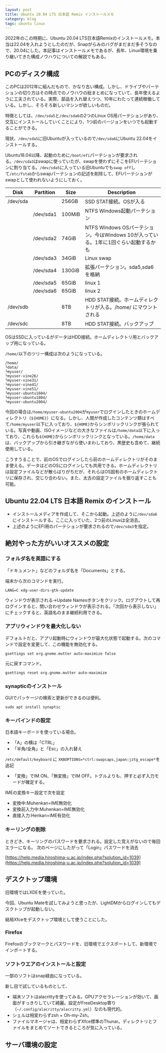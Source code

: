 ```yaml
---
layout: post
title: Ubuntu 20.04 LTS 日本語 Remix インストールメモ
category: blog
tags: ubuntu linux
---
```


2022年のこの時期に、Ubuntu 20.04 LTS日本語Remixのインストールメモ。本当は22.04を入れようとしたのだが、Snapがらみのバグがまだまだ多そうなので、20.04にした。本記事はインストールメモであるが、長年、Linux環境を乗り継いてきた構成ノウハウについての解説でもある。


## PCのディスク構成

このPCは2012年に組んだもので、かなり古い構成。しかし、ドライブやパーテションの切り方はその時点でのノウハウの総まとめになっていて、長年使えるように工夫されている。実際、部品を入れ替えつつ、10年にわたって連続稼働している。しかし、そろそろ新しいマシンが欲しいものだ。

特徴としては、`/dev/sda5`と`/dev/sda6`の2つのLinux OS用パーテションがあり、交互にインストールしていくことにより、1つ前のバージョンをいつでも起動することができる。

現状、`/dev/sda5`に旧Ubuntuが入っているので`/dev/sda6`にUbuntu 22.04をインストールする。

Ubuntu18.04以降、起動のために`/boot/efi`パーテションが要求される。`/dev/sda3`はswapに使っていたが、swapを使わずにそこをEFIパーテションに割り当てる。`/dev/sda5`に入っている旧Ubuntuでも`swap off`して`/etc/fstab`からswapパーテションの記述を削除して、EFIパーテションがswapとして使われないようにしておく。

|Disk    |Partition|Size  |Description                 |
|--------|---------|------|----------------------------|
|/dev/sda|         |256GB |SSD STAT接続。OSが入る      |
|        |/dev/sda1|100MiB|NTFS Windows起動パーテション|
|        |/dev/sda2|74GiB |NTFS Windows OSパーテション。今はWindows 10が入っている。1年に1回ぐらい起動するかも|
|        |/dev/sda3|34GiB |Linux swap                  |
|        |/dev/sda4|130GiB|拡張パーテション。sda5,sda6を格納|
|        |/dev/sda5| 65GiB| linux 1                    |
|        |/dev/sda6| 65GiB| linux 2                    |
|/dev/sdb|         |8TB   |HDD STAT接続。ホームディレクトリが入る。/home/ にマウントされる|
|/dev/sdc|         |8TB   |HDD STAT接続。バックアップ  |

OSはSSDに入っているがデータはHDD接続。ホームディレクトリ用とバックアップ用になっている。

`/home/`以下のツリー構成は次のようになっている。

```
/home/
└data/
└myuser/
└myuser-vine26/
└myuser-vine31/
└myuser-vine41/
└myuser-vine51/
└myuser-ubuntu1604/
└myuser-ubuntu1804/
└myuser-ubuntu2004/
```

今回の場合は`/home/myuser-ubuntu2004`が`myuser`でログインしたときのホームディレクトリ（`${HOME}`）になる。しかし、人間が作成したコンテンツ類はすべて`/home/myuser`以下に入っており、`${HOME}`からシンボリックリンクが張られている。写真や動画、ISOイメージなどの大きなファイルは`/home/data`以下に入っており、これらも`${HOME}`からシンボリックリンクとなっている。`/home/data`は、バックアップから引き継ぎながら使いまわしており、黒歴史も含めて、継続使用している。

こうすうることで、前のOSでログインしたら前のホームディレクトリがそのまま使える。データはどのOSにログインしても共用できる。ホームディレクトリは設定ファイルなどが散らばりがちだが、それらはOS固有のホームディレクトリに保存され、交じり合わない。また、太古の設定ファイルを掘り返すことも可能。

## Ubuntu 22.04 LTS 日本語 Remix のインストール

* インストールメディアを作成して、そこから起動。上述のように`/dev/sda6`にインストールする。ここに入っていた、2つ前のLinuxは全消去。
* 上述のようにEFI用のパーテションが要求されるので`/dev/sda3`を指定。


## 絶対やった方がいいオススメの設定


### フォルダ名を英語にする

「ドキュメント」などのフォルダ名を「Documents」とする。

端末から次のコマンドを実行。
```
LANG=C xdg-user-dirs-gtk-update
```
ウィンドウが表示される→Update Namesボタンをクリック。ログアウトして再ログインすると、問い合わせウィンドウが表示される。「次回から表示しない」にチェックすると、英語名のまま継続利用できる。


### アプリウィンドウを最大化しない

デフォルトだと、アプリ起動時にウィンドウが最大化状態で起動する。次のコマンドで設定を変更して、この機能を無効化する。

```
gsettings set org.gnome.mutter auto-maximize false

```
元に戻すコマンド。
```
gsettings reset org.gnome.mutter auto-maximize
```

### synapticのインストール

GUIでパッケージの検索と更新ができるのは便利。

```
sudo apt install synaptic
```

### キーバインドの設定

日本語キーボードを使っている場合。

* 「A」の横は「CTRL」
* 「半角/全角」と「Esc」の入れ替え

`/etc/default/keyboard` に `XKBOPTIONS=*ctrl:swapcaps,japan:jztg_escape*`を追記

* 「変換」でIM ON、「無変換」でIM OFF。トグルよりも、押すと必ず入力モードが確定する。
 
IMEの変換キー設定で次を設定

* 変換中:Muhenkan=IME無効化
* 変換前入力中:Muhenkan=IME無効化
* 直接入力:Henkan=IME有効化


### キーリングの削除

ときどき、キーリングのパスワードを要求される。設定した覚えがないので毎回エラーになる。
次のページにしたがって「Login」パスワードを消去

[https://help.media.hiroshima-u.ac.jp/index.php?solution_id=1039](https://help.media.hiroshima-u.ac.jp/index.php?solution_id=1039)


## デスクトップ環境

旧環境ではLXDEを使っていた。

今回、Ubuntu Mateを試してみようと思ったが、LightDMからログインしてもデスクトップが起動しない。

結局Xfceをデスクトップ環境として使うことにした。

### Firefox

Firefoxのブックマークとパスワードを、旧環境でエクスポートして、新環境でインポートする。


### ソフトウエアのインストールと設定

一部のソフトはsnap経由になっている。

新し目で試しているものとして、

* 端末ソフトはalacrittyを使ってみる。GPUアクセラレーションが効いて、画面がすっきりしていて綺麗。設定がFreeDesktop寄り（`~/.config/alacritty/alacritty.yml`）なのも現代的。
* シェルは相変わらずzsh + Oh-my-Zsh。
* ファイルマネージャは、相変わらずXfce標準のThunar。ディレクトリとファイルをまとめてソートできるところが気に入っている。


## サーバ環境の設定

